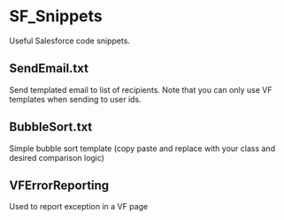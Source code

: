 # SF_Snippets

Useful Salesforce code snippets.

## SendEmail.txt

Send templated email to list of recipients.  Note that you can only use VF templates when sending to user ids.

## BubbleSort.txt

Simple bubble sort template (copy paste and replace with your class and desired comparison logic)

## VFErrorReporting

Used to report exception in a VF page
